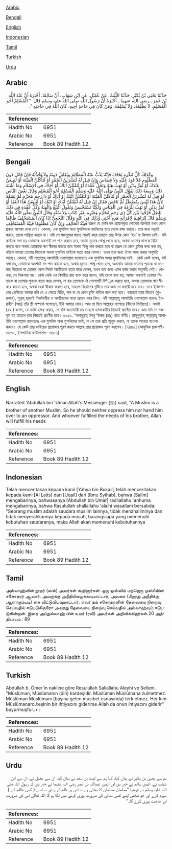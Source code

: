 [Arabic](#arabic)

[Bengali](#bengali)

[English](#english)

[Indonesian](#indonesian)

[Tamil](#tamil)

[Turkish](#turkish)

[Urdu](#urdu)

## Arabic


<div dir="rtl" lang="ar" style={{fontSize:'larger',backgroundColor:'#f8f9fa',padding:20}}>
حَدَّثَنَا يَحْيَى بْنُ بُكَيْرِ، حَدَّثَنَا اللَّيْثُ، عَنْ عُقَيْلٍ، عَنِ ابْنِ شِهَابٍ، أَنَّ سَالِمًا، أَخْبَرَهُ أَنَّ عَبْدَ اللَّهِ بْنَ عُمَرَ ـ رضى الله عنهما ـ أَخْبَرَهُ أَنَّ رَسُولَ اللَّهِ صلى الله عليه وسلم قَالَ ‏ "‏ الْمُسْلِمُ أَخُو الْمُسْلِمِ، لاَ يَظْلِمُهُ، وَلاَ يُسْلِمُهُ، وَمَنْ كَانَ فِي حَاجَةِ أَخِيهِ، كَانَ اللَّهُ فِي حَاجَتِهِ ‏"‏‏.‏
</div>
<div style={{backgroundColor:'#f8f9fa',padding:20, marginBottom: 10}}><table> <thead> <tr> <th>References:</th> <th></th> </tr> </thead> <tbody><tr><td>Hadith No</td><td>6951</td></tr><tr><td>Arabic No</td><td>6951</td></tr><tr><td>Reference</td><td>Book 89 Hadith 12</td></tr></tbody></table></div>

## Bengali


<div dir="ltr" lang="bn" style={{fontSize:'larger',backgroundColor:'#f8f9fa',padding:20}}>
وَكَذَلِكَ كُلُّ مُكْرَهٍ يَخَافُ فَإِنَّهُ يَذُبُّ عَنْهُ الْمَظَالِمَ وَيُقَاتِلُ دُونَهُ وَلاَ يَخْذُلُهُ فَإِنْ قَاتَلَ دُونَ الْمَظْلُومِ فَلاَ قَوَدَ عَلَيْهِ وَلاَ قِصَاصَ وَإِنْ قِيلَ لَهُ لَتَشْرَبَنَّ الْخَمْرَ أَوْ لَتَأْكُلَنَّ الْمَيْتَةَ أَوْ لَتَبِيعَنَّ عَبْدَكَ أَوْ تُقِرُّ بِدَيْنٍ أَوْ تَهَبُ هِبَةً وَتَحُلُّ عُقْدَةً أَوْ لَنَقْتُلَنَّ أَبَاكَ أَوْ أَخَاكَ فِي الإِسْلاَمِ وَمَا أَشْبَهَ ذَلِكَ وَسِعَهُ ذَلِكَ لِقَوْلِ النَّبِيِّ صَلَّى اللَّهُ عَلَيْهِ وَسَلَّمَ الْمُسْلِمُ أَخُو الْمُسْلِمِ وَقَالَ بَعْضُ النَّاسِ لَوْ قِيلَ لَهُ لَتَشْرَبَنَّ الْخَمْرَ أَوْ لَتَأْكُلَنَّ الْمَيْتَةَ أَوْ لَنَقْتُلَنَّ ابْنَكَ أَوْ أَبَاكَ أَوْ ذَا رَحِمٍ مُحَرَّمٍ لَمْ يَسَعْهُ لِأَنَّ هَذَا لَيْسَ بِمُضْطَرٍّ ثُمَّ نَاقَضَ فَقَالَ إِنْ قِيلَ لَهُ لَنَقْتُلَنَّ أَبَاكَ أَوْ ابْنَكَ أَوْ لَتَبِيعَنَّ هَذَا الْعَبْدَ أَوْ تُقِرُّ بِدَيْنٍ أَوْ تَهَبُ يَلْزَمُهُ فِي الْقِيَاسِ وَلَكِنَّا نَسْتَحْسِنُ وَنَقُولُ الْبَيْعُ وَالْهِبَةُ وَكُلُّ عُقْدَةٍ فِي ذَلِكَ بَاطِلٌ فَرَّقُوا بَيْنَ كُلِّ ذِي رَحِمٍ مُحَرَّمٍ وَغَيْرِهِ بِغَيْرِ كِتَابٍ وَلاَ سُنَّةٍ وَقَالَ النَّبِيُّ صَلَّى اللَّهُ عَلَيْهِ وَسَلَّمَ قَالَ إِبْرَاهِيمُ لِامْرَأَتِهِ هَذِهِ أُخْتِي وَذَلِكَ فِي اللهِ وَقَالَ النَّخَعِيُّ إِذَا كَانَ الْمُسْتَحْلِفُ ظَالِمًا فَنِيَّةُ الْحَالِفِ وَإِنْ كَانَ مَظْلُومًا فَنِيَّةُ الْمُسْتَحْلِفِ তদ্রূপ যে কোন বল প্রয়োগকৃত লোকের ব্যাপারে যখন কোন প্রকার আশঙ্কা দেখা দেয়। কেননা, এক মুসলিম অন্য মুসলিমকে জালিমের হাত থেকে রক্ষা করবে। তার জন্য লড়াই করবে, তাকে লাঞ্ছিত করবে না। যদি সে মজলুমের জন্যে লড়াই করে তাহলে তার উপর কোন ‘হদ’ বা কিসাস নেই। যদি কাউকে বলা হয় তোমাকে অবশ্যই মদ পান করতে হবে, অথবা মৃতের গোশ্ত খেতে হবে, অথবা তোমার দাসকে বিক্রি করতে হবে অথবা তোমাকে ঋণ স্বীকার করতে হবে অথবা কিছু দান করতে হবে বা তদ্রূপ যে কোন চুক্তির কথা বলা হয়, নইলে আমরা তোমার পিতাকে অথবা মুসলিম ভাইকে হত্যা করে ফেলব। তখন তার জন্য ঐসব কাজ করার অনুমতি আছে। কেননা, নবী সাল্লাল্লাহু আলাইহি ওয়াসাল্লাম বলেছেনঃ এক মুসলিম অপর মুসলিমের ভাই। কেউ কেউ বলেন, যদি বলা হয়, তোমাকে অবশ্যই মদ পান করতে হবে, অথবা মৃতের গোশ্ত খেতে হবে, অন্যথায় আমরা তোমার পুত্রকে বা তোমার পিতাকে বা তোমার কোন নিকট আত্মীয়কে হত্যা করে ফেলব, তখন তার জন্য এসব কাজ করার অনুমতি নেই। কেননা, সে নিরুপায় নয়। কেউ কেউ এর বিপরীত রায় ব্যক্ত করে বলেন, যদি তাকে বলা হয়, আমরা অবশ্যই তোমার পিতাকে বা তোমার পুত্রকে হত্যা করে ফেলব, না হয় তোমাকে ঐ গোলামটি বিª্রক করতে হবে, অথবা তোমাকে ঋণ স্বীকার করতে হবে, অথবা হেবা স্বীকার করতে হবে, তাহলে কিয়াসের দৃষ্টিতে তার জন্য তা জরুরী হয়ে যায়। তবে ইস্তিহ্সানের প্রেক্ষিতে আমরা বলি যে এ ক্ষেত্রে বিক্রি, দান বা যে কোন চুক্তি বাতিল বলে গণ্য হবে। কাজেই তারা কিতাব (কুরআন), সুন্নাহ্ ছাড়াই নিকটাত্মীয় ও আত্মীয়দের মধ্যে প্রভেদ করে নিল। নবী সাল্লাল্লাহু আলাইহি ওয়াসাল্লাম বলেনঃ ইবরাহীম (আঃ) তাঁর স্ত্রী সম্পর্কে বলেছেন, ইনি আমার বোন। আর তা ছিল আল্লাহর ব্যাপারে (দ্বীনের ভিত্তিতে)। নাখঈ (রহ.) বলেন, যে ব্যক্তি হলফ্ করায়, সে যদি অত্যাচারী হয় তাহলে হলফকারীর নিয়তই গ্রহণীয় হবে। আর যদি সে মজলুম হয় তাহলে তার নিয়তই গ্রহণীয় হবে। ৬৯৫১. ‘আবদুল্লাহ্ ইবনু ‘উমার (রাঃ) হতে বর্ণিত। রাসূলুল্লাহ্ সাল্লাল্লাহু আলাইহি ওয়াসাল্লাম বলেছেনঃ এক মুসলিম অন্য মুসলিমের ভাই, না সে তার প্রতি জুলুম করবে, না তাকে অন্যের হাওলা করবে। যে কেউ তার ভাইয়ের প্রয়োজন পূরণ করবে আল্লাহ্ তার প্রয়োজন পূরণ করবেন। [২৪৪২] (আধুনিক প্রকাশনী- ৬৪৬৮, ইসলামিক ফাউন্ডেশন- ৬৪৮১)
</div>
<div style={{backgroundColor:'#f8f9fa',padding:20, marginBottom: 10}}><table> <thead> <tr> <th>References:</th> <th></th> </tr> </thead> <tbody><tr><td>Hadith No</td><td>6951</td></tr><tr><td>Arabic No</td><td>6951</td></tr><tr><td>Reference</td><td>Book 89 Hadith 12</td></tr></tbody></table></div>

## English


<div dir="ltr" lang="en" style={{fontSize:'larger',backgroundColor:'#f8f9fa',padding:20}}>
Narrated 'Abdullah bin 'Umar:Allah's Messenger (ﷺ) said, "A Muslim is a brother of another Muslim. So he should neither oppress him nor hand him over to an oppressor. And whoever fulfilled the needs of his brother, Allah will fulfill his needs
</div>
<div style={{backgroundColor:'#f8f9fa',padding:20, marginBottom: 10}}><table> <thead> <tr> <th>References:</th> <th></th> </tr> </thead> <tbody><tr><td>Hadith No</td><td>6951</td></tr><tr><td>Arabic No</td><td>6951</td></tr><tr><td>Reference</td><td>Book 89 Hadith 12</td></tr></tbody></table></div>

## Indonesian


<div dir="ltr" lang="id" style={{fontSize:'larger',backgroundColor:'#f8f9fa',padding:20}}>
Telah menceritakan kepada kami [Yahya bin Bukair] telah menceritakan kepada kami [Al Laits] dari [Uqail] dari [Ibnu Syihab], bahwa [Salim] mengabarinya, bahwasanya [Abdullah bin Umar] radliallahu 'anhuma mengabarinya, bahwa Rasulullah shallallahu 'alaihi wasallam bersabda: "Seorang muslim adalah saudara muslim lainnya, tidak menzhaliminya dan tidak menyerahkannya kepada musuh, barangsiapa yang memenuhi kebutuhan saudaranya, maka Allah akan memenuhi kebutuhannya
</div>
<div style={{backgroundColor:'#f8f9fa',padding:20, marginBottom: 10}}><table> <thead> <tr> <th>References:</th> <th></th> </tr> </thead> <tbody><tr><td>Hadith No</td><td>6951</td></tr><tr><td>Arabic No</td><td>6951</td></tr><tr><td>Reference</td><td>Book 89 Hadith 12</td></tr></tbody></table></div>

## Tamil


<div dir="ltr" lang="ta" style={{fontSize:'larger',backgroundColor:'#f8f9fa',padding:20}}>
அல்லாஹ்வின் தூதர் (ஸல்) அவர்கள் கூறினார்கள்: ஒரு முஸ்லிம் மற்றொரு முஸ்óமின் சகோதரர் ஆவார். அவருக்கு அநீதியிழைக்கவுமாட்டார்; அவரை (பிறரது அநீதிக்கு ஆளாகும்படி) கை விட்டுவிடவுமாட்டார். எவர் தம் சகோதரனின் தேவையை நிறைவு செய்வதில் ஈடுபடுகிறாரோ அவரது தேவையை நிறைவு செய்வதில் அல்லாஹ்வும் ஈடுபடுகின்றான். இதை அப்துல்லாஹ் பின் உமர் (ரலி) அவர்கள் அறிவிக்கிறார்கள்.20 அத்தியாயம் : 89
</div>
<div style={{backgroundColor:'#f8f9fa',padding:20, marginBottom: 10}}><table> <thead> <tr> <th>References:</th> <th></th> </tr> </thead> <tbody><tr><td>Hadith No</td><td>6951</td></tr><tr><td>Arabic No</td><td>6951</td></tr><tr><td>Reference</td><td>Book 89 Hadith 12</td></tr></tbody></table></div>

## Turkish


<div dir="ltr" lang="tr" style={{fontSize:'larger',backgroundColor:'#f8f9fa',padding:20}}>
Abdullah b. Ömer'in nakline göre Resulullah Sallallahu Aleyhi ve Sellem. "Müslüman, Müslümanın (din) kardeşidir. Müslüman Müslümana zulmetmez. Müslüman Müslümanı (başına gelen musibet esnasında) terk etmez. Her kim MüslümanarcJ:eşinin bir ihtiyacını giderirse Allah da onun ihtiyacını giderir" buyurmuşfur..• :
</div>
<div style={{backgroundColor:'#f8f9fa',padding:20, marginBottom: 10}}><table> <thead> <tr> <th>References:</th> <th></th> </tr> </thead> <tbody><tr><td>Hadith No</td><td>6951</td></tr><tr><td>Arabic No</td><td>6951</td></tr><tr><td>Reference</td><td>Book 89 Hadith 12</td></tr></tbody></table></div>

## Urdu


<div dir="rtl" lang="ur" style={{fontSize:'larger',backgroundColor:'#f8f9fa',padding:20}}>
ہم سے یحییٰ بن بکیر نے بیان کیا، کہا ہم سے لیث بن سعد نے بیان کیا، ان سے عقیل نے، ان سے ابن شہاب نے، انہیں سالم نے خبر دی اور انہیں عبداللہ بن عمر رضی اللہ عنہما نے خبر دی کہ رسول اللہ صلی اللہ علیہ وسلم نے فرمایا ”مسلمان مسلمان کا بھائی ہے نہ اس پر ظلم کرے اور نہ اسے ( کسی ظالم کے ) سپرد کرے اور جو شخص اپنے کسی بھائی کی ضرورت پوری کرنے میں لگا ہو گا اللہ تعالیٰ اس کی ضرورت اور حاجت پوری کرے گا۔“
</div>
<div style={{backgroundColor:'#f8f9fa',padding:20, marginBottom: 10}}><table> <thead> <tr> <th>References:</th> <th></th> </tr> </thead> <tbody><tr><td>Hadith No</td><td>6951</td></tr><tr><td>Arabic No</td><td>6951</td></tr><tr><td>Reference</td><td>Book 89 Hadith 12</td></tr></tbody></table></div>